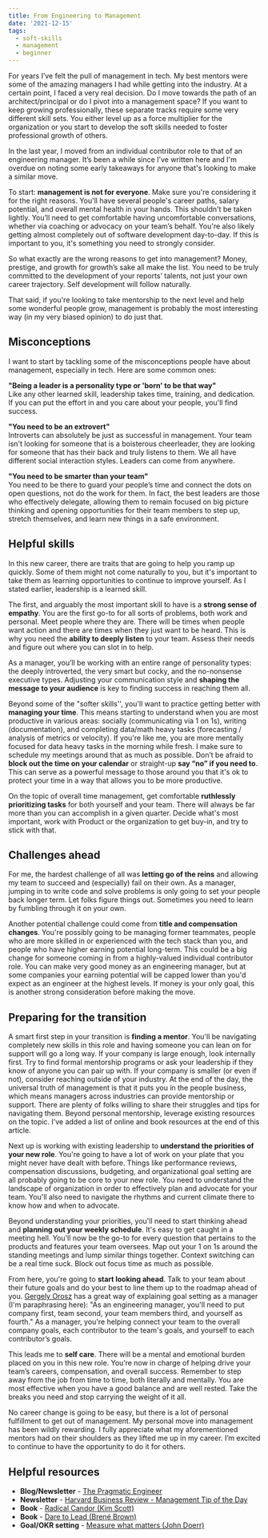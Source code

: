 ```yaml
---
title: From Engineering to Management
date: '2021-12-15'
tags:
  - soft-skills
  - management
  - beginner
---
```


For years I’ve felt the pull of management in tech. My best mentors were some of the amazing managers I had while getting into the industry. At a certain point, I faced a very real decision. Do I move towards the path of an architect/principal or do I pivot into a management space? If you want to keep growing professionally, these separate tracks require some very different skill sets. You either level up as a force multiplier for the organization or you start to develop the soft skills needed to foster professional growth of others.

In the last year, I moved from an individual contributor role to that of an engineering manager. It’s been a while since I’ve written here and I'm overdue on noting some early takeaways for anyone that's looking to make a similar move.

To start: **management is not for everyone**. Make sure you're considering it for the right reasons. You'll have several people's career paths, salary potential, and overall mental health in your hands. This shouldn't be taken lightly. You’ll need to get comfortable having uncomfortable conversations, whether via coaching or advocacy on your team’s behalf. You're also likely getting almost completely out of software development day-to-day. If this is important to you, it's something you need to strongly consider.

So what exactly are the wrong reasons to get into management? Money, prestige, and growth for growth’s sake all make the list. You need to be truly committed to the development of your reports’ talents, not just your own career trajectory. Self development will follow naturally.

That said, if you're looking to take mentorship to the next level and help some wonderful people grow, management is probably the most interesting way (in my very biased opinion) to do just that.

## Misconceptions
I want to start by tackling some of the misconceptions people have about management, especially in tech. Here are some common ones:

**"Being a leader is a personality type or 'born' to be that way"**\
Like any other learned skill, leadership takes time, training, and dedication. If you can put the effort in and you care about your people, you'll find success.

**"You need to be an extrovert"**\
Introverts can absolutely be just as successful in management. Your team isn't looking for someone that is a boisterous cheerleader, they are looking for someone that has their back and truly listens to them. We all have different social interaction styles. Leaders can come from anywhere.

**"You need to be smarter than your team"**\
You need to be there to guard your people’s time and connect the dots on open questions, not do the work for them. In fact, the best leaders are those who effectively delegate, allowing them to remain focused on big picture thinking and opening opportunities for their team members to step up, stretch themselves, and learn new things in a safe environment.


## Helpful skills
In this new career, there are traits that are going to help you ramp up quickly. Some of them might not come naturally to you, but it's important to take them as learning opportunities to continue to improve yourself. As I stated earlier, leadership is a learned skill.

The first, and arguably the most important skill to have is a **strong sense of empathy**. You are the first go-to for all sorts of problems, both work and personal. Meet people where they are. There will be times when people want action and there are times when they just want to be heard. This is why you need the **ability to deeply listen** to your team. Assess their needs and figure out where you can slot in to help.

As a manager, you’ll be working with an entire range of personality types: the deeply introverted, the very smart but cocky, and the no-nonsense executive types. Adjusting your communication style and **shaping the message to your audience** is key to finding success in reaching them all.

Beyond some of the "softer skills'', you'll want to practice getting better with **managing your time**. This means starting to understand when you are most productive in various areas: socially (communicating via 1 on 1s), writing (documentation), and completing data/math heavy tasks (forecasting / analysis of metrics or velocity). If you're like me, you are more mentally focused for data heavy tasks in the morning while fresh. I make sure to schedule my meetings around that as much as possible. Don’t be afraid to **block out the time on your calendar** or straight-up **say “no” if you need to**. This can serve as a powerful message to those around you that it's ok to protect your time in a way that allows you to be more productive.

On the topic of overall time management, get comfortable **ruthlessly prioritizing tasks** for both yourself and your team. There will always be far more than you can accomplish in a given quarter. Decide what's most important, work with Product or the organization to get buy-in, and try to stick with that.

## Challenges ahead
For me, the hardest challenge of all was **letting go of the reins** and allowing my team to succeed and (especially) fail on their own. As a manager, jumping in to write code and solve problems is only going to set your people back longer term. Let folks figure things out. Sometimes you need to learn by fumbling through it on your own.

Another potential challenge could come from **title and compensation changes**. You're possibly going to be managing former teammates, people who are more skilled in or experienced with the tech stack than you, and people who have higher earning potential long-term. This could be a big change for someone coming in from a highly-valued individual contributor role. You can make very good money as an engineering manager, but at some companies your earning potential will be capped lower than you'd expect as an engineer at the highest levels. If money is your only goal, this is another strong consideration before making the move.

## Preparing for the transition
A smart first step in your transition is **finding a mentor**. You'll be navigating completely new skills in this role and having someone you can lean on for support will go a long way. If your company is large enough, look internally first. Try to find formal mentorship programs or ask your leadership if they know of anyone you can pair up with. If your company is smaller (or even if not), consider reaching outside of your industry. At the end of the day, the universal truth of management is that it puts you in the people business, which means managers across industries can provide mentorship or support. There are plenty of folks willing to share their struggles and tips for navigating them. Beyond personal mentorship, leverage existing resources on the topic. I’ve added a list of online and book resources at the end of this article.

Next up is working with existing leadership to **understand the priorities of your new role**. You're going to have a lot of work on your plate that you might never have dealt with before. Things like performance reviews, compensation discussions, budgeting, and organizational goal setting are all probably going to be core to your new role. You need to understand the landscape of organization in order to effectively plan and advocate for your team. You'll also need to navigate the rhythms and current climate there to know how and when to advocate.

Beyond understanding your priorities, you'll need to start thinking ahead and **planning out your weekly schedule**. It's easy to get caught in a meeting hell. You'll now be the go-to for every question that pertains to the products and features your team oversees. Map out your 1 on 1s around the standing meetings and lump similar things together. Context switching can be a real time suck. Block out focus time as much as possible.

From here, you're going to **start looking ahead**. Talk to your team about their future goals and do your best to line them up to the roadmap ahead of you. [Gergely Orosz](https://blog.pragmaticengineer.com/) has a great way of explaining goal setting as a manager (I'm paraphrasing here): "As an engineering manager, you'll need to put company first, team second, your team members third, and yourself as fourth." As a manager, you're helping connect your team to the overall company goals, each contributor to the team's goals, and yourself to each contributor’s goals.

This leads me to **self care**. There will be a mental and emotional burden placed on you in this new role. You’re now in charge of helping drive your team’s careers, compensation, and overall success. Remember to step away from the job from time to time, both literally and mentally. You are most effective when you have a good balance and are well rested. Take the breaks you need and stop carrying the weight of it all.

No career change is going to be easy, but there is a lot of personal fulfillment to get out of management. My personal move into management has been wildly rewarding. I fully appreciate what my aforementioned mentors had on their shoulders as they lifted me up in my career. I’m excited to continue to have the opportunity to do it for others.

## Helpful resources
* **Blog/Newsletter** - [The Pragmatic Engineer](https://www.pragmaticengineer.com/)
* **Newsletter** - [Harvard Business Review - Management Tip of the Day](https://hbr.org/email-newsletters)
* **Book** - [Radical Candor (Kim Scott)](https://www.radicalcandor.com/)
* **Book** - [Dare to Lead (Brené Brown)](https://brenebrown.com/hubs/dare-to-lead/)
* **Goal/OKR setting** - [Measure what matters (John Doerr)](https://www.whatmatters.com/)

